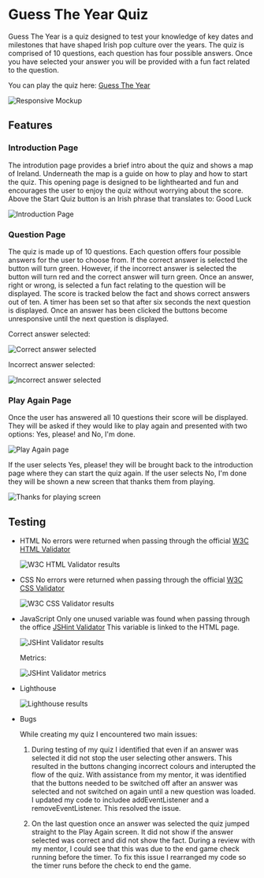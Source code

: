# Guess The Year Quiz

Guess The Year is a quiz designed to test your knowledge of key dates and milestones that have shaped Irish pop culture over the years. The quiz is comprised of 10 questions, each question has four possible answers. Once you have selected your answer you will be provided with a fun fact related to the question.

You can play the quiz here: [Guess The Year](https://catgriffin85.github.io/project-portfolio-2-quiz/)

![Responsive Mockup](/assets/images/readme/responsive-image.png)

## Features

### Introduction Page

The introdution page provides a brief intro about the quiz and shows a map of Ireland. Underneath the map is a guide on how to play and how to start the quiz. This opening page is designed to be lighthearted and fun and encourages the user to enjoy the quiz without worrying about the score. Above the Start Quiz button is an Irish phrase that translates to: Good Luck

![Introduction Page](/assets/images/readme/introduction-screen.png)

### Question Page

The quiz is made up of 10 questions. Each question offers four possible answers for the user to choose from. If the correct answer is selected the button will turn green. However, if the incorrect answer is selected the button will turn red and the correct answer will turn green. Once an answer, right or wrong, is selected a fun fact relating to the question will be displayed. The score is tracked below the fact and shows correct answers out of ten. A timer has been set so that after six seconds the next question is displayed. Once an answer has been clicked the buttons become unresponsive until the next question is displayed.

Correct answer selected:

![Correct answer selected](/assets/images/readme/correct-answer.png)

Incorrect answer selected:

![Incorrect answer selected](/assets/images/readme/incorrect-answer.png)


### Play Again Page

Once the user has answered all 10 questions their score will be displayed. They will be asked if they would like to play again and presented with two options: Yes, please! and No, I'm done.

![Play Again page](/assets/images/readme/play-again-screen.png)

If the user selects Yes, please! they will be brought back to the introduction page where they can start the quiz again. 
If the user selects No, I'm done they will be shown a new screen that thanks them from playing.

![Thanks for playing screen](/assets/images/readme/screenshot-endgame.png)

## Testing

* HTML
    No errors were returned when passing through the official [W3C HTML Validator](https://validator.w3.org/)

    ![W3C HTML Validator results](/assets/images/readme/w3c-html-results.png)

* CSS
    No errors were returned when passing through the official [W3C CSS Validator](https://jigsaw.w3.org/css-validator/)

    ![W3C CSS Validator results](/assets/images/readme/w3c-css-results.png)

* JavaScript
    Only one unused variable was found when passing through the office [JSHint Validator](https://jshint.com/)
    This variable is linked to the HTML page.

    ![JSHint Validator results](/assets/images/readme/jshint-results.png)

    Metrics:

    ![JSHint Validator metrics](/assets/images/readme/jshint-metrics.png)

* Lighthouse

    ![Lighthouse results](/assets/images/readme/lighthouse-results.png)

* Bugs

    While creating my quiz I encountered two main issues:

    1. During testing of my quiz I identified that even if an answer was selected it did not stop the user selecting other answers. This resulted in the buttons changing incorrect colours and interupted the flow of the quiz. With assistance from my mentor, it was identified that the buttons needed to be switched off after an answer was selected and not switched on again until a new question was loaded. I updated my code to includee addEventListener and a removeEventListener. This resolved the issue.

    2. On the last question once an answer was selected the quiz jumped straight to the Play Again screen. It did not show if the answer selected was correct and did not show the fact. During a review with my mentor, I could see that this was due to the end game check running before the timer. To fix this issue I rearranged my code so the timer runs before the check to end the game. 
